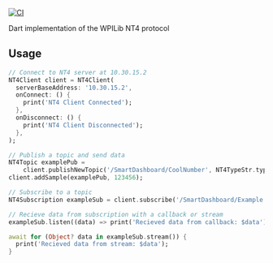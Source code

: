 [![CI](https://github.com/mjansen4857/nt4/actions/workflows/ci.yaml/badge.svg)](https://github.com/mjansen4857/nt4/actions/workflows/ci.yaml)

Dart implementation of the WPILib NT4 protocol

## Usage

```dart
// Connect to NT4 server at 10.30.15.2
NT4Client client = NT4Client(
  serverBaseAddress: '10.30.15.2',
  onConnect: () {
    print('NT4 Client Connected');
  },
  onDisconnect: () {
    print('NT4 Client Disconnected');
  },
);

// Publish a topic and send data
NT4Topic examplePub =
    client.publishNewTopic('/SmartDashboard/CoolNumber', NT4TypeStr.typeInt);
client.addSample(examplePub, 123456);

// Subscribe to a topic
NT4Subscription exampleSub = client.subscribe('/SmartDashboard/Example');

// Recieve data from subscription with a callback or stream
exampleSub.listen((data) => print('Recieved data from callback: $data'));

await for (Object? data in exampleSub.stream()) {
  print('Recieved data from stream: $data');
}
```
